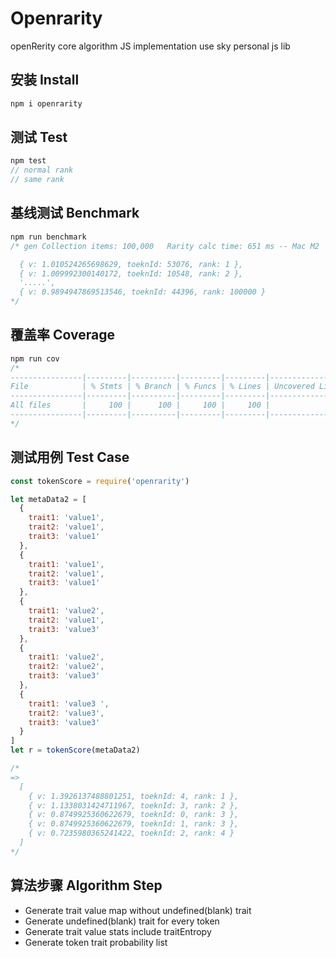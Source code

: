 # Openrarity

openRerity core algorithm JS implementation
use sky personal js lib

## 安装 Install

```js
npm i openrarity
```

## 测试 Test

```js
npm test
// normal rank
// same rank
```

## 基线测试 Benchmark

```js
npm run benchmark
/* gen Collection items: 100,000   Rarity calc time: 651 ms -- Mac M2

  { v: 1.010524265698629, toeknId: 53076, rank: 1 },
  { v: 1.009992300140172, toeknId: 10548, rank: 2 },
  '.....',
  { v: 0.9894947869513546, toeknId: 44396, rank: 100000 }
*/

```

## 覆盖率 Coverage

```js
npm run cov
/*
----------------|---------|----------|---------|---------|-------------------
File            | % Stmts | % Branch | % Funcs | % Lines | Uncovered Line #s
----------------|---------|----------|---------|---------|-------------------
All files       |     100 |      100 |     100 |     100 |
----------------|---------|----------|---------|---------|-------------------
*/
```

## 测试用例 Test Case

```js
const tokenScore = require('openrarity')

let metaData2 = [
  {
    trait1: 'value1',
    trait2: 'value1',
    trait3: 'value1'
  },
  {
    trait1: 'value1',
    trait2: 'value1',
    trait3: 'value1'
  },
  {
    trait1: 'value2',
    trait2: 'value1',
    trait3: 'value3'
  },
  {
    trait1: 'value2',
    trait2: 'value2',
    trait3: 'value3'
  },
  {
    trait1: 'value3 ',
    trait2: 'value3',
    trait3: 'value3'
  }
]
let r = tokenScore(metaData2)

/*
=>
  [
    { v: 1.3926137488801251, toeknId: 4, rank: 1 },
    { v: 1.1338031424711967, toeknId: 3, rank: 2 },
    { v: 0.8749925360622679, toeknId: 0, rank: 3 },
    { v: 0.8749925360622679, toeknId: 1, rank: 3 },
    { v: 0.7235980365241422, toeknId: 2, rank: 4 }
  ]
*/
```

## 算法步骤 Algorithm Step

- Generate trait value map without undefined(blank) trait
- Generate undefined(blank) trait for every token
- Generate trait value stats include traitEntropy
- Generate token trait probability list
